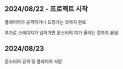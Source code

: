 ## 2024/08/22 - 프로젝트 시작

플레이어가 공격하거나 도망가는 것까지 완료

추가로 스테이지가 넘어가면 몬스터의 피가 올라는 것까지 끝냄


## 2024/08/23

몬스터의 공격 및 플레이어 사망
